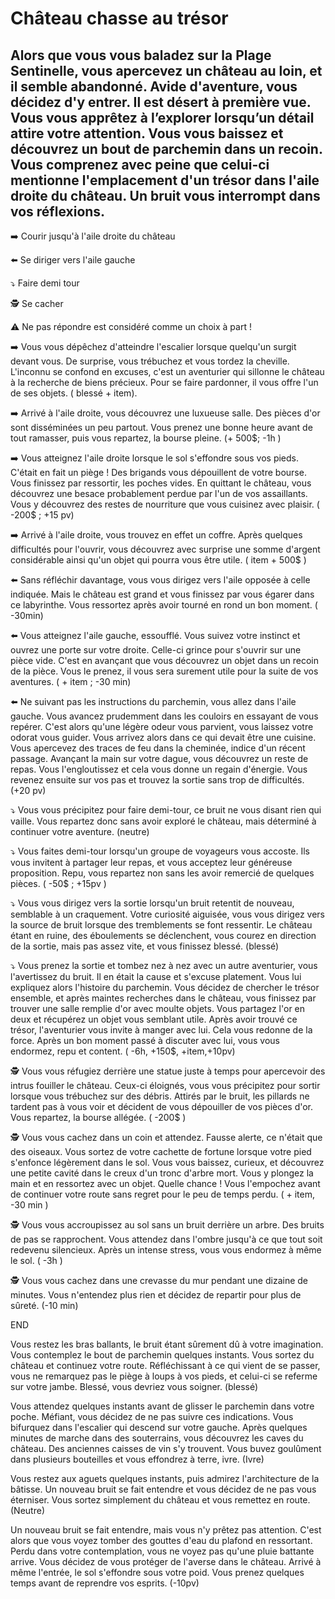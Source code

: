 # Château chasse au trésor
## Alors que vous vous baladez sur la Plage Sentinelle, vous apercevez un château au loin, et il semble abandonné. Avide d'aventure, vous décidez d'y entrer. Il est désert à première vue. Vous vous apprêtez à l’explorer lorsqu’un détail attire votre attention. Vous vous baissez et découvrez un bout de parchemin dans un recoin. Vous comprenez avec peine que celui-ci mentionne l'emplacement d'un trésor dans l'aile droite du château. Un bruit vous interrompt dans vos réflexions. 

➡️ Courir jusqu'à l'aile droite du château

⬅️ Se diriger vers l'aile gauche

⤵️ Faire demi tour

🕵️ Se cacher

⚠ Ne pas répondre est considéré comme un choix à part ! 

➡️ Vous vous dépêchez d'atteindre l'escalier lorsque quelqu'un surgit devant vous. De surprise, vous trébuchez et vous tordez la cheville. L'inconnu se confond en excuses, c'est un aventurier qui sillonne le château à la recherche de biens précieux. Pour se faire pardonner, il vous offre l'un de ses objets. ( blessé + item).

➡️ Arrivé à l'aile droite, vous découvrez une luxueuse salle. Des pièces d'or sont disséminées un peu partout. Vous prenez une bonne heure avant de tout ramasser, puis vous repartez, la bourse pleine. (+ 500$; -1h )

➡️ Vous atteignez l'aile droite lorsque le sol s'effondre sous vos pieds. C'était en fait un piège ! Des brigands vous dépouillent de votre bourse. Vous finissez par ressortir, les poches vides. En quittant le château, vous découvrez une besace probablement perdue par l'un de vos assaillants. Vous y découvrez des restes de nourriture que vous cuisinez avec plaisir.
( -200$ ; +15 pv)

➡️ Arrivé à l'aile droite, vous trouvez en effet un coffre. Après quelques difficultés pour l'ouvrir, vous découvrez avec surprise une somme d'argent considérable ainsi qu'un objet qui pourra vous être utile. ( item + 500$ )


⬅️ Sans réfléchir davantage, vous vous dirigez vers l'aile opposée à celle indiquée. Mais le château est grand et vous finissez par vous égarer dans ce labyrinthe. Vous ressortez après avoir tourné en rond un bon moment. ( -30min)

⬅️ Vous atteignez l'aile gauche, essoufflé. Vous suivez votre instinct et ouvrez une porte sur votre droite. Celle-ci grince pour s'ouvrir sur une pièce vide. C'est en avançant que vous découvrez un objet dans un recoin de la pièce. Vous le prenez, il vous sera surement utile pour la suite de vos aventures. ( + item ; -30 min)

⬅️ Ne suivant pas les instructions du parchemin, vous allez dans l'aile gauche. Vous avancez prudemment dans les couloirs en essayant de vous repérer. C'est alors qu'une légère odeur vous parvient, vous laissez votre odorat vous guider. Vous arrivez alors dans ce qui devait être une cuisine. Vous apercevez des traces de feu dans la cheminée, indice d'un récent passage. Avançant la main sur votre dague, vous découvrez un reste de repas. Vous l'engloutissez et cela vous donne un regain d'énergie. Vous revenez ensuite sur vos pas et trouvez la sortie sans trop de difficultés.
(+20 pv)

⤵️ Vous vous précipitez pour faire demi-tour, ce bruit ne vous disant rien qui vaille. Vous repartez donc sans avoir exploré le château, mais déterminé à continuer votre aventure. (neutre)

⤵️ Vous faites demi-tour lorsqu'un groupe de voyageurs vous accoste. Ils vous invitent à partager leur repas, et vous acceptez leur généreuse proposition. Repu, vous repartez non sans les avoir remercié de quelques pièces. ( -50$ ; +15pv )

⤵️ Vous vous dirigez vers la sortie lorsqu'un bruit retentit de nouveau, semblable à un craquement. Votre curiosité aiguisée, vous vous dirigez vers la source de bruit lorsque des tremblements se font ressentir. Le château étant en ruine, des éboulements se déclenchent, vous courez en direction de la sortie, mais pas assez vite, et vous finissez blessé. (blessé)

⤵️ Vous prenez la sortie et tombez nez à nez avec un autre aventurier, vous l'avertissez du bruit. Il en était la cause et s'excuse platement. Vous lui expliquez alors l'histoire du parchemin. Vous décidez de chercher le trésor ensemble, et après maintes recherches dans le château, vous finissez par trouver une salle remplie d'or avec moulte objets. Vous partagez l'or en deux et récupérez un objet vous semblant utile. Après avoir trouvé ce trésor, l'aventurier vous invite à manger avec lui. Cela vous redonne de la force. Après un bon moment passé à discuter avec lui, vous vous endormez, repu et content. ( -6h, +150$, +item,+10pv)


🕵️ Vous vous réfugiez derrière une statue juste à temps pour apercevoir des intrus fouiller le château. Ceux-ci éloignés, vous vous précipitez pour sortir lorsque vous trébuchez sur des débris. Attirés par le bruit, les pillards ne tardent pas à vous voir et décident de vous dépouiller de vos pièces d'or. Vous repartez, la bourse allégée. ( -200$ )

🕵️ Vous vous cachez dans un coin et attendez. Fausse alerte, ce n'était que des oiseaux. Vous sortez de votre cachette de fortune lorsque votre pied s'enfonce légèrement dans le sol. Vous vous baissez, curieux, et découvrez une petite cavité dans le creux d'un tronc d'arbre mort. Vous y plongez la main et en ressortez avec un objet. Quelle chance ! Vous l'empochez avant de continuer votre route sans regret pour le peu de temps perdu. ( + item, -30 min )

🕵️ Vous vous accroupissez au sol sans un bruit derrière un arbre. Des bruits de pas se rapprochent. Vous attendez dans l'ombre jusqu'à ce que tout soit redevenu silencieux. Après un intense stress, vous vous endormez à même le sol. ( -3h )

🕵️ Vous vous cachez dans une crevasse du mur pendant une dizaine de minutes. Vous n'entendez plus rien et décidez de repartir pour plus de sûreté. (-10 min)

END 

Vous restez les bras ballants, le bruit étant sûrement dû à votre imagination. Vous contemplez le bout de parchemin quelques instants. Vous sortez du château et continuez votre route. Réfléchissant à ce qui vient de se passer, vous ne remarquez pas le piège à loups à vos pieds, et celui-ci se referme sur votre jambe. Blessé, vous devriez vous soigner. (blessé)

Vous attendez quelques instants avant de glisser le parchemin dans votre poche. Méfiant, vous décidez de ne pas suivre ces indications. Vous bifurquez dans l'escalier qui descend sur votre gauche. Après quelques minutes de marche dans des souterrains, vous découvrez les caves du château. Des anciennes caisses de vin s'y trouvent. Vous buvez goulûment dans plusieurs bouteilles et vous effondrez à terre, ivre. (Ivre)

Vous restez aux aguets quelques instants, puis admirez l'architecture de la bâtisse. Un nouveau bruit se fait entendre et vous décidez de ne pas vous éterniser. Vous sortez simplement du château et vous remettez en route. (Neutre)

Un nouveau bruit se fait entendre, mais vous n'y prêtez pas attention. C'est alors que vous voyez tomber des gouttes d'eau du plafond en ressortant. Perdu dans votre contemplation, vous ne voyez pas qu'une pluie battante arrive. Vous décidez de vous protéger de l'averse dans le château. Arrivé à même l'entrée, le sol s'effondre sous votre poid. Vous prenez quelques temps avant de reprendre vos esprits. (-10pv)
 




 





